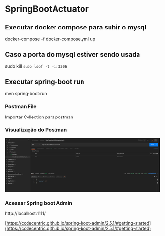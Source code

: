 # SpringBootActuator


## Executar docker compose para subir o mysql
docker-compose -f docker-compose.yml up


## Caso a porta do mysql estiver sendo usada
sudo kill `sudo lsof -t -i:3306`


## Executar spring-boot run
mvn spring-boot:run


### Postman File
Importar Collection para postman

### Visualização do Postman

![Postman](https://github.com/weder96/SpringBootActuator/blob/main/documentation/postman_search_actuator.png)

### Acessar Spring boot Admin

http://localhost:1111/

[https://codecentric.github.io/spring-boot-admin/2.5.1/#getting-started](https://codecentric.github.io/spring-boot-admin/2.5.1/#getting-started)
